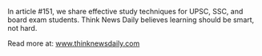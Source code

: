 In article #151, we share effective study techniques for UPSC, SSC, and board exam students. Think News Daily believes learning should be smart, not hard.

Read more at: www.thinknewsdaily.com